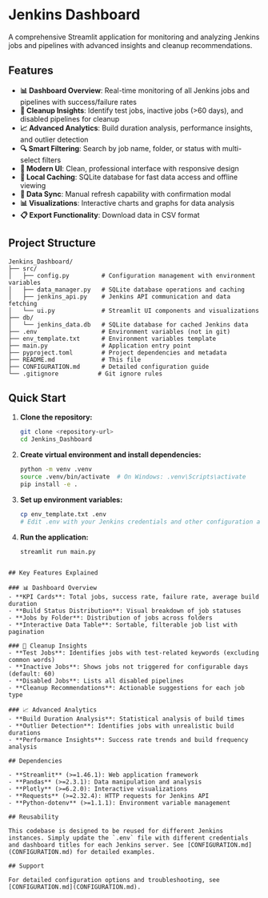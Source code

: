 # Jenkins Dashboard

A comprehensive Streamlit application for monitoring and analyzing Jenkins jobs and pipelines with advanced insights and cleanup recommendations.

## Features

- **📊 Dashboard Overview**: Real-time monitoring of all Jenkins jobs and pipelines with success/failure rates
- **🧹 Cleanup Insights**: Identify test jobs, inactive jobs (>60 days), and disabled pipelines for cleanup
- **📈 Advanced Analytics**: Build duration analysis, performance insights, and outlier detection
- **🔍 Smart Filtering**: Search by job name, folder, or status with multi-select filters
- **📱 Modern UI**: Clean, professional interface with responsive design
- **💾 Local Caching**: SQLite database for fast data access and offline viewing
- **🔄 Data Sync**: Manual refresh capability with confirmation modal
- **📊 Visualizations**: Interactive charts and graphs for data analysis
- **📋 Export Functionality**: Download data in CSV format

## Project Structure

```
Jenkins_Dashboard/
├── src/
│   ├── config.py         # Configuration management with environment variables
│   ├── data_manager.py   # SQLite database operations and caching
│   ├── jenkins_api.py    # Jenkins API communication and data fetching
│   └── ui.py             # Streamlit UI components and visualizations
├── db/
│   └── jenkins_data.db   # SQLite database for cached Jenkins data
├── .env                  # Environment variables (not in git)
├── env_template.txt      # Environment variables template
├── main.py               # Application entry point
├── pyproject.toml        # Project dependencies and metadata
├── README.md             # This file
├── CONFIGURATION.md      # Detailed configuration guide
└── .gitignore           # Git ignore rules
```

## Quick Start

1. **Clone the repository:**
   ```bash
   git clone <repository-url>
   cd Jenkins_Dashboard
   ```

2. **Create virtual environment and install dependencies:**
   ```bash
   python -m venv .venv
   source .venv/bin/activate  # On Windows: .venv\Scripts\activate
   pip install -e .
   ```

3. **Set up environment variables:**
   ```bash
   cp env_template.txt .env
   # Edit .env with your Jenkins credentials and other configuration as mentioned in CONFIGURATION.md file
   ```

4. **Run the application:**
   ```bash
   streamlit run main.py
   ```

```

## Key Features Explained

### 📊 Dashboard Overview
- **KPI Cards**: Total jobs, success rate, failure rate, average build duration
- **Build Status Distribution**: Visual breakdown of job statuses
- **Jobs by Folder**: Distribution of jobs across folders
- **Interactive Data Table**: Sortable, filterable job list with pagination

### 🧹 Cleanup Insights
- **Test Jobs**: Identifies jobs with test-related keywords (excluding common words)
- **Inactive Jobs**: Shows jobs not triggered for configurable days (default: 60)
- **Disabled Jobs**: Lists all disabled pipelines
- **Cleanup Recommendations**: Actionable suggestions for each job type

### 📈 Advanced Analytics
- **Build Duration Analysis**: Statistical analysis of build times
- **Outlier Detection**: Identifies jobs with unrealistic build durations
- **Performance Insights**: Success rate trends and build frequency analysis

## Dependencies

- **Streamlit** (>=1.46.1): Web application framework
- **Pandas** (>=2.3.1): Data manipulation and analysis
- **Plotly** (>=6.2.0): Interactive visualizations
- **Requests** (>=2.32.4): HTTP requests for Jenkins API
- **Python-dotenv** (>=1.1.1): Environment variable management

## Reusability

This codebase is designed to be reused for different Jenkins instances. Simply update the `.env` file with different credentials and dashboard titles for each Jenkins server. See [CONFIGURATION.md](CONFIGURATION.md) for detailed examples.

## Support

For detailed configuration options and troubleshooting, see [CONFIGURATION.md](CONFIGURATION.md).
